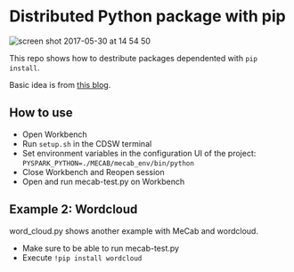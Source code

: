 # Distributed Python package with pip

![screen shot 2017-05-30 at 14 54 50](https://cloud.githubusercontent.com/assets/916653/26569856/101081ba-4548-11e7-9556-926a8d0e06f8.png)


This repo shows how to destribute packages dependented with `pip install`.

Basic idea is from [this blog](http://henning.kropponline.de/2016/09/24/running-pyspark-with-conda-env/).

## How to use

- Open Workbench
- Run `setup.sh` in the CDSW terminal
- Set environment variables in the configuration UI of the project: `PYSPARK_PYTHON=./MECAB/mecab_env/bin/python`
- Close Workbench and Reopen session
- Open and run mecab-test.py on Workbench

## Example 2: Wordcloud

word_cloud.py shows another example with MeCab and wordcloud.

- Make sure to be able to run mecab-test.py
- Execute `!pip install wordcloud`
